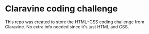 # Claravine coding challenge

This repo was created to store the HTML+CSS coding challenge from Claravine. No extra info needed since it's just HTML and CSS.
